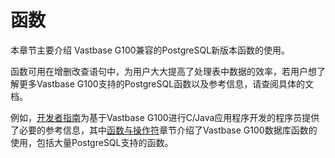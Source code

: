 # 函数

本章节主要介绍 Vastbase G100兼容的PostgreSQL新版本函数的使用。

函数可用在增删改查语句中，为用户大大提高了处理表中数据的效率，若用户想了解更多Vastbase G100支持的PostgreSQL函数以及参考信息，请查阅具体的文档。

例如，[开发者指南](../开发者指南/开发者指南.md)为基于Vastbase G100进行C/Java应用程序开发的程序员提供了必要的参考信息，其中[函数与操作符](../开发者指南/函数和操作符.md)章节介绍了Vastbase G100数据库函数的使用，包括大量PostgreSQL支持的函数。





